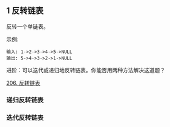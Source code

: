 ## 1 反转链表


反转一个单链表。

示例:

```
输入: 1->2->3->4->5->NULL
输出: 5->4->3->2->1->NULL
```

进阶：可以迭代或递归地反转链表。你能否用两种方法解决这道题？

[206. 反转链表](https://leetcode-cn.com/problems/reverse-linked-list/)



### 递归反转链表



### 迭代反转链表



